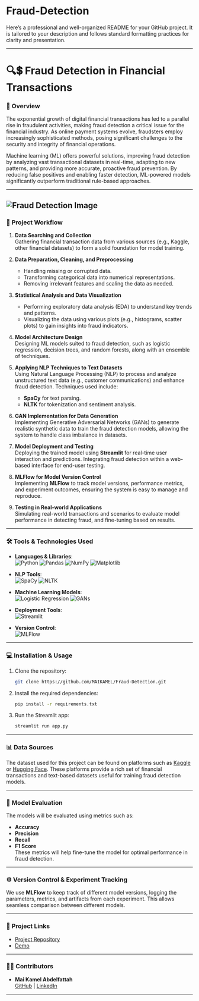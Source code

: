 # Fraud-Detection
Here’s a professional and well-organized README for your GitHub project. It is tailored to your description and follows standard formatting practices for clarity and presentation.

---

# 🔍💲 Fraud Detection in Financial Transactions

### 📜 **Overview**  
The exponential growth of digital financial transactions has led to a parallel rise in fraudulent activities, making fraud detection a critical issue for the financial industry. As online payment systems evolve, fraudsters employ increasingly sophisticated methods, posing significant challenges to the security and integrity of financial operations.

Machine learning (ML) offers powerful solutions, improving fraud detection by analyzing vast transactional datasets in real-time, adapting to new patterns, and providing more accurate, proactive fraud prevention. By reducing false positives and enabling faster detection, ML-powered models significantly outperform traditional rule-based approaches.

---

![Fraud Detection Image](https://github.com/MAIKAMEL/images/blob/main/home%20page.png)
---

### 🚀 **Project Workflow**

1. **Data Searching and Collection**  
   Gathering financial transaction data from various sources (e.g., Kaggle, other financial datasets) to form a solid foundation for model training.

2. **Data Preparation, Cleaning, and Preprocessing**  
   - Handling missing or corrupted data.
   - Transforming categorical data into numerical representations.
   - Removing irrelevant features and scaling the data as needed.

3. **Statistical Analysis and Data Visualization**  
   - Performing exploratory data analysis (EDA) to understand key trends and patterns.
   - Visualizing the data using various plots (e.g., histograms, scatter plots) to gain insights into fraud indicators.

4. **Model Architecture Design**  
   Designing ML models suited to fraud detection, such as logistic regression, decision trees, and random forests, along with an ensemble of techniques.

5. **Applying NLP Techniques to Text Datasets**  
   Using Natural Language Processing (NLP) to process and analyze unstructured text data (e.g., customer communications) and enhance fraud detection. Techniques used include:
   - **SpaCy** for text parsing.
   - **NLTK** for tokenization and sentiment analysis.

6. **GAN Implementation for Data Generation**  
   Implementing Generative Adversarial Networks (GANs) to generate realistic synthetic data to train the fraud detection models, allowing the system to handle class imbalance in datasets.

7. **Model Deployment and Testing**  
   Deploying the trained model using **Streamlit** for real-time user interaction and predictions. Integrating fraud detection within a web-based interface for end-user testing.

8. **MLFlow for Model Version Control**  
   Implementing **MLFlow** to track model versions, performance metrics, and experiment outcomes, ensuring the system is easy to manage and reproduce.

9. **Testing in Real-world Applications**  
   Simulating real-world transactions and scenarios to evaluate model performance in detecting fraud, and fine-tuning based on results.

---

### 🛠️ **Tools & Technologies Used**

- **Languages & Libraries**:  
  ![Python](https://img.shields.io/badge/Python-3776AB?style=flat&logo=python&logoColor=white) ![Pandas](https://img.shields.io/badge/Pandas-150458?style=flat&logo=pandas&logoColor=white) ![NumPy](https://img.shields.io/badge/NumPy-013243?style=flat&logo=numpy&logoColor=white) ![Matplotlib](https://img.shields.io/badge/Matplotlib-315796?style=flat&logo=matplotlib&logoColor=white)  

- **NLP Tools**:  
  ![SpaCy](https://img.shields.io/badge/SpaCy-000000?style=flat&logo=spacy&logoColor=white) ![NLTK](https://img.shields.io/badge/NLTK-339933?style=flat&logo=nltk&logoColor=white)

- **Machine Learning Models**:  
  ![Logistic Regression](https://img.shields.io/badge/Logistic_Regression-007D9C?style=flat&logo=logistic-regression&logoColor=white) ![GANs](https://img.shields.io/badge/GANs-9932CC?style=flat&logo=gan&logoColor=white)

- **Deployment Tools**:  
  ![Streamlit](https://img.shields.io/badge/Streamlit-FF69B4?style=flat&logo=streamlit&logoColor=white)  

- **Version Control**:  
  ![MLFlow](https://img.shields.io/badge/MLFlow-000000?style=flat&logo=mlflow&logoColor=white)

---

### 💻 **Installation & Usage**

1. Clone the repository:
   ```bash
   git clone https://github.com/MAIKAMEL/Fraud-Detection.git
   ```
2. Install the required dependencies:
   ```bash
   pip install -r requirements.txt
   ```

3. Run the Streamlit app:
   ```bash
   streamlit run app.py
   ```

---

### 📊 **Data Sources**  
The dataset used for this project can be found on platforms such as [Kaggle](https://www.kaggle.com) or [Hugging Face](https://huggingface.co). These platforms provide a rich set of financial transactions and text-based datasets useful for training fraud detection models.

---

### 🧠 **Model Evaluation**  
The models will be evaluated using metrics such as:  
- **Accuracy**  
- **Precision**  
- **Recall**  
- **F1 Score**  
These metrics will help fine-tune the model for optimal performance in fraud detection.

---

### ⚙️ **Version Control & Experiment Tracking**  
We use **MLFlow** to keep track of different model versions, logging the parameters, metrics, and artifacts from each experiment. This allows seamless comparison between different models.

---

### 🔗 **Project Links**  
- [Project Repository](https://github.com/MAIKAMEL/Fraud-Detection)
- [Demo](https://github.com/MAIKAMEL/Fraud-Detection/blob/main/Demo%20video.webm)

---

### 👨‍💻 **Contributors**  
- **Mai Kamel Abdelfattah**  
  [GitHub](https://github.com/MAIKAMEL) | [LinkedIn](https://linkedin.com/in/maikamel)

---

